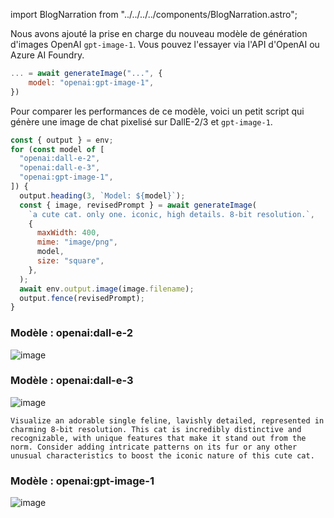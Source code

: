 import BlogNarration from "../../../../components/BlogNarration.astro";

<BlogNarration />

Nous avons ajouté la prise en charge du nouveau modèle de génération d'images OpenAI `gpt-image-1`. Vous pouvez l'essayer via l'API d'OpenAI ou Azure AI Foundry.

```js 'model: "openai:gpt-image-1"'
... = await generateImage("...", {
    model: "openai:gpt-image-1",
})
```

Pour comparer les performances de ce modèle, voici un petit script qui génère une image de chat pixelisé sur DallE-2/3 et `gpt-image-1`.

```js title="images.genai.mjs" wrap
const { output } = env;
for (const model of [
  "openai:dall-e-2",
  "openai:dall-e-3",
  "openai:gpt-image-1",
]) {
  output.heading(3, `Model: ${model}`);
  const { image, revisedPrompt } = await generateImage(
    `a cute cat. only one. iconic, high details. 8-bit resolution.`,
    {
      maxWidth: 400,
      mime: "image/png",
      model,
      size: "square",
    },
  );
  await env.output.image(image.filename);
  output.fence(revisedPrompt);
}
```

### Modèle : openai:dall-e-2

![image](../../blog/88daddda0cbe49a60fe7b11db44b2f037c0e70f8469884df13e0bbaff8bb66de.png)

### Modèle : openai:dall-e-3

![image](../../blog/8ce06ae2b0bd7193701d7914faf3faf9b384ae6d3d8cb1d29113b47900aad66a.png)

```
Visualize an adorable single feline, lavishly detailed, represented in charming 8-bit resolution. This cat is incredibly distinctive and recognizable, with unique features that make it stand out from the norm. Consider adding intricate patterns on its fur or any other unusual characteristics to boost the iconic nature of this cute cat.
```

### Modèle : openai:gpt-image-1

![image](../../blog/9c8d4a6bd2b023110b8e716ca48acae431401adf1c8d816c9b986abefa6acafe.png)